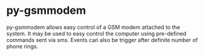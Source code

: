 py-gsmmodem
===========

py-gsmmodem allows easy control of a GSM modem attached to the system.
It may be used to easy control the computer using pre-defined commands sent via sms.
Events can also be trigger after definite number of phone rings.
